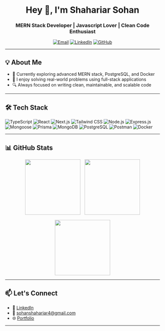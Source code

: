 <h1 align="center">Hey 👋, I'm Shahariar Sohan</h1>
<h3 align="center">MERN Stack Developer | Javascript Lover | Clean Code Enthusiast</h3>

<p align="center">
  <a href="mailto:sohanshahariar4@gmail.com"><img src="https://img.shields.io/badge/Gmail-D14836?style=flat&logo=gmail&logoColor=white" alt="Email" /></a>
  <a href="https://www.linkedin.com/in/shahariarsohan"><img src="https://img.shields.io/badge/LinkedIn-0077B5?style=flat&logo=linkedin&logoColor=white" alt="LinkedIn" /></a>
  <a href="https://github.com/ShahariarSohan"><img src="https://img.shields.io/badge/GitHub-181717?style=flat&logo=github&logoColor=white" alt="GitHub" /></a>
</p>

---

## 💡 About Me

- 🌱 Currently exploring advanced MERN stack, PostgreSQL, and Docker
- 🧠 I enjoy solving real-world problems using full-stack applications
- 🔍 Always focused on writing clean, maintainable, and scalable code

---

## 🛠️ Tech Stack

<p align="left">

  <!-- Languages -->
  
  <img src="https://img.shields.io/badge/TypeScript-3178C6?style=flat&logo=typescript&logoColor=white" alt="TypeScript" />

  <!-- Frontend -->
  <img src="https://img.shields.io/badge/React-61DAFB?style=flat&logo=react&logoColor=black" alt="React" />
  <img src="https://img.shields.io/badge/Next.js-000000?style=flat&logo=next.js&logoColor=white" alt="Next.js" />
  <img src="https://img.shields.io/badge/TailwindCSS-38B2AC?style=flat&logo=tailwind-css&logoColor=white" alt="Tailwind CSS" />
  <!-- Backend -->
  <img src="https://img.shields.io/badge/Node.js-339933?style=flat&logo=node.js&logoColor=white" alt="Node.js" />
  <img src="https://img.shields.io/badge/Express.js-000000?style=flat&logo=express&logoColor=white" alt="Express.js" />
  <img src="https://img.shields.io/badge/Mongoose-880000?style=flat&logo=mongoose&logoColor=white" alt="Mongoose" />
  <img src="https://img.shields.io/badge/Prisma-FFFFFF?style=flat&logo=prisma&logoColor=black" alt="Prisma" />
  
  <!-- Databases -->
  <img src="https://img.shields.io/badge/MongoDB-47A248?style=flat&logo=mongodb&logoColor=white" alt="MongoDB" />
  <img src="https://img.shields.io/badge/PostgreSQL-4169E1?style=flat&logo=postgresql&logoColor=white" alt="PostgreSQL" />

  <!-- Tools & Others -->
  <img src="https://img.shields.io/badge/Postman-FF6C37?style=flat&logo=postman&logoColor=white" alt="Postman" />
  <img src="https://img.shields.io/badge/Docker-2496ED?style=flat&logo=docker&logoColor=white" alt="Docker" />

</p>




---

## 📊 GitHub Stats

<p align="center"> 
  <img src="https://github-readme-stats.vercel.app/api?username=ShahariarSohan&show_icons=true&theme=radical" height="180px" style="margin-right:10px;" /> 
  <img src="https://github-readme-streak-stats.herokuapp.com/?user=ShahariarSohan&theme=radical" height="180px" /> 
</p> 
 
<p align="center"> 
  <img src="https://github-readme-stats.vercel.app/api/top-langs/?username=ShahariarSohan&layout=compact&theme=radical" height="180px" /> 
</p>

---

## 📫 Let's Connect

- 💼 [LinkedIn](https://www.linkedin.com/in/shahariarsohan)
- 📧 [sohanshahariar4@gmail.com](mailto:sohanshahariar4@gmail.com)
- 🌐 [Portfolio](https://your-portfolio.com)

---


